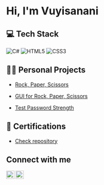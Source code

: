 <h1>Hi, I'm Vuyisanani</h1>

<h2>💻 Tech Stack</h2>

![C#](https://img.shields.io/badge/c%23-%23239120.svg?style=for-the-badge&logo=csharp&logoColor=white) ![HTML5](https://img.shields.io/badge/html5-%23E34F26.svg?style=for-the-badge&logo=html5&logoColor=white) ![CSS3](https://img.shields.io/badge/css3-%231572B6.svg?style=for-the-badge&logo=css3&logoColor=white)


<h2>👨‍💻 Personal Projects</h2>

- [Rock, Paper, Scissors](https://github.com/vuysanan/1st-Project-Rock-Paper-Scissors-)

- [GUI for Rock, Paper, Scissors](https://github.com/vuysanan/GUI-for-project-1)
- [Test Password Strength](https://github.com/vuysanan/Project-2---Test-Password-Strength)

<h2>📄 Certifications</h2>

- [Check repository](https://github.com/vuysanan/Certifications)

<h2>Connect with me</h2>

[<img align="left" alt="Vuysanan | LinkedIn" width="22px" src="https://cdn.jsdelivr.net/npm/simple-icons@v3/icons/linkedin.svg" />][linkedin]
[<img align="left" alt="VuyisananiMbebe | Instagram" width="22px" src="https://cdn.jsdelivr.net/npm/simple-icons@v3/icons/instagram.svg" />][instagram]


[instagram]: https://www.instagram.com/vuysanan
[linkedin]: https://www.linkedin.com/in/vuyisanani-mbebe-91b01920a/
